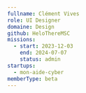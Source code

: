 ```yaml
---
fullname: Clément Vives
role: UI Designer
domaine: Design
github: HeloThereMSC
missions:
  - start: 2023-12-03
    end: 2024-07-07
    status: admin
startups:
  - mon-aide-cyber
memberType: beta
---
```

